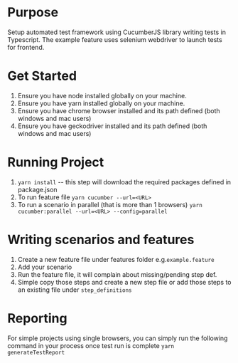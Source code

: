 # Purpose
Setup automated test framework using CucumberJS library writing tests in Typescript.
The example feature uses selenium webdriver to launch tests for frontend.


# Get Started
1) Ensure you have node installed globally on your machine.
2) Ensure you have yarn installed globally on your machine.
3) Ensure you have chrome browser installed and its path defined (both windows and mac users)
4) Ensure you have geckodriver installed and its path defined (both windows and mac users)

# Running Project
1) `yarn install` -- this step will download the required packages defined in package.json
2) To run feature file
  `yarn cucumber --url=<URL>`
3) To run a scenario in parallel (that is more than 1 browsers)
  `yarn cucumber:parallel --url=<URL> --config=parallel`

# Writing scenarios and features
1) Create a new feature file under features folder e.g.`example.feature`
2) Add your scenario
3) Run the feature file, it will complain about missing/pending step def.
4) Simple copy those steps and create a new step file or add those steps to an existing file under `step_definitions`

# Reporting
For simple projects using single browsers, you can simply run the following command
in your process once test run is complete
`yarn generateTestReport`

